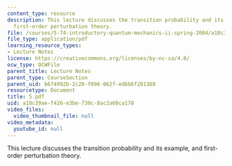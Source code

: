 ```yaml
---
content_type: resource
description: This lecture discusses the transition probability and its example, and
  first-order perturbation theory.
file: /courses/5-74-introductory-quantum-mechanics-ii-spring-2004/a18c39aef426e3be730c8ac2a60ca178_5.pdf
file_type: application/pdf
learning_resource_types:
- Lecture Notes
license: https://creativecommons.org/licenses/by-nc-sa/4.0/
ocw_type: OCWFile
parent_title: Lecture Notes
parent_type: CourseSection
parent_uid: b674992b-2c20-f098-062f-edbb6f201368
resourcetype: Document
title: 5.pdf
uid: a18c39ae-f426-e3be-730c-8ac2a60ca178
video_files:
  video_thumbnail_file: null
video_metadata:
  youtube_id: null
---
```

This lecture discusses the transition probability and its example, and first-order perturbation theory.